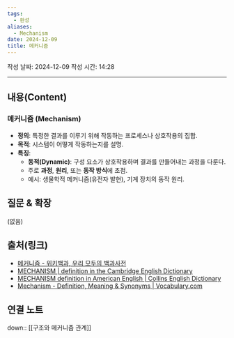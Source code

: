 ```yaml
---
tags:
  - 완성
aliases:
  - Mechanism
date: 2024-12-09
title: 메커니즘
---
```

작성 날짜: 2024-12-09
작성 시간: 14:28


----
## 내용(Content)

### 메커니즘 (Mechanism)

- **정의**: 특정한 결과를 이루기 위해 작동하는 프로세스나 상호작용의 집합.
- **목적**: 시스템이 어떻게 작동하는지를 설명.
- **특징**:
    - **동적(Dynamic)**: 구성 요소가 상호작용하며 결과를 만들어내는 과정을 다룬다.
    - 주로 **과정**, **원리**, 또는 **동작 방식**에 초점.
    - 예시: 생물학적 메커니즘(유전자 발현), 기계 장치의 동작 원리.

## 질문 & 확장

(없음)

## 출처(링크)


- [메커니즘 - 위키백과, 우리 모두의 백과사전](https://ko.wikipedia.org/wiki/%EB%A9%94%EC%BB%A4%EB%8B%88%EC%A6%98)
- [MECHANISM \| definition in the Cambridge English Dictionary](https://dictionary.cambridge.org/us/dictionary/english/mechanism)
- [MECHANISM definition in American English \| Collins English Dictionary](https://www.collinsdictionary.com/us/dictionary/english/mechanism)
- [Mechanism - Definition, Meaning & Synonyms \| Vocabulary.com](https://www.vocabulary.com/dictionary/mechanism)
## 연결 노트

down:: [[구조와 메커니즘 관계]]










